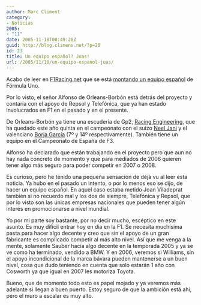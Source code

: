 ```yaml
---
author: Marc Climent
category:
- Noticias
2005:
- "11"
date: 2005-11-18T00:49:28Z
guid: http://blog.climens.net/?p=20
id: 23
title: Un equipo español? Juas!
url: /2005/11/18/un-equipo-espanol-juas/
---
```


Acabo de leer en [F1Racing.net](http://www.f1racing.net) que se está [montando un equipo español](http://www.gpupdate.net/en/f1-news/103383/new-spanish-f1-team-being-put-together/) de Fórmula Uno.
  
Por lo visto, el señor Alfonso de Orleans-Borbón está detrás del proyecto y contaría con el apoyo de Repsol y Telefónica, que ya han estado involucrados en F1 en el pasado y en el presente.
  
De Orleans-Borbón ya tiene una escudería de Gp2, [Racing Engineering](http://www.racing-engineering.com), que ha quedado este año quinta en el campeonato con el suizo [Neel Jani](http://www.borjagarcia.com/) y el valenciano [Borja García](http://www.borjagarcia.com/) (7º y 14º respectivamente). También tiene un equipo en el Campeonato de España de F3.
  
Alfonso ha declarado que están trabajando en el proyecto pero que aun no hay nada concreto de momento y que para mediados de 2006 quieren tener algo más seguro para poder competir en 2007 o 2008.
  
Es curioso, pero he tenido una pequeña sensación de déjà vu al leer esta noticia. Ya hubo en el pasado un intento, o por lo menos eso se dijo, de hacer un equipo español. En aquel caso estaba metido Joan Viladeprat también si no recuerdo mal y los dos de siempre, Telefónica y Repsol, que por lo visto son las únicas empresas nacionales que pueden tener algún interés en promocionarse a nivel mundial.
  
Yo por mi parte soy bastante, por no decir mucho, escéptico en este asunto. Es muy difícil entrar hoy en dia en la F1. Se necesita muchísima pasta para hacer algo decente y creo que sin el apoyo de un gran fabricante es complicado competir al más alto nivel. Así que me venga a la mente, solamente Sauber hacía algo decente en la temporada 2005 y ya se ve como ha terminado, vendido a BMW. Y en 2006, veremos si Williams, sin el apoyo incondicional de la marca bávara pueden mantenerse a un buen nivel, cosa que dudo teniendo en cuenta que solo estarán 1 año con Cosworth ya que igual en 2007 les motoriza Toyota.
  
Bueno, que de momento todo esto es papel mojado y ya veremos más adelante si llegan a buen puerto. Estoy seguro de que la ambición está ahí, pero el muro a escalar es muy alto.